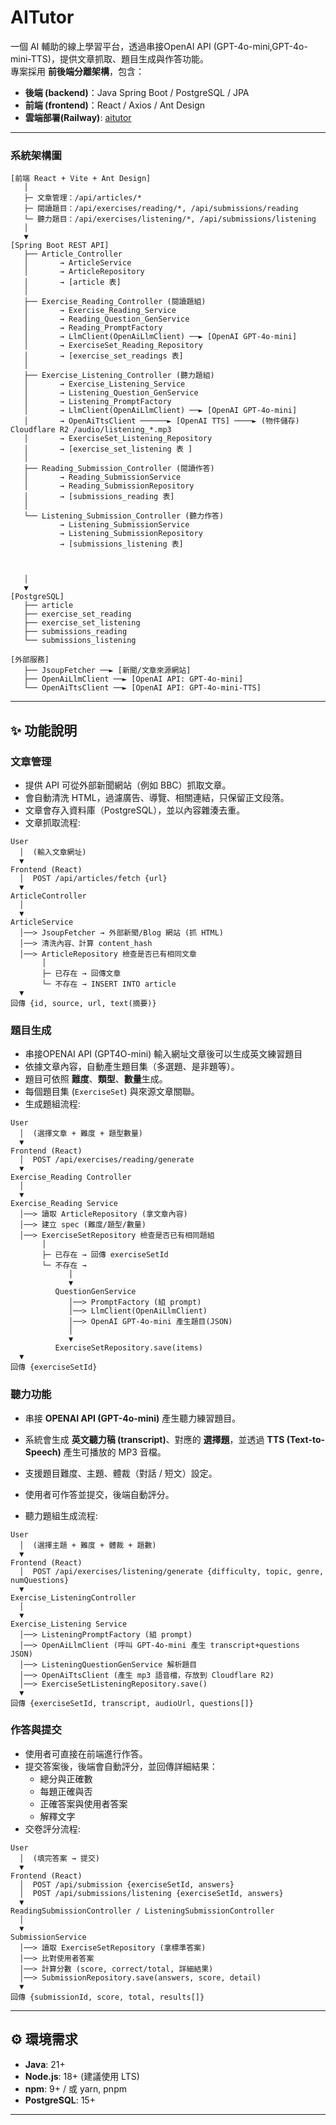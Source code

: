 # AITutor

一個 AI 輔助的線上學習平台，透過串接OpenAI API (GPT-4o-mini,GPT-4o-mini-TTS)，提供文章抓取、題目生成與作答功能。  
專案採用 **前後端分離架構**，包含：

- **後端 (backend)**：Java Spring Boot  / PostgreSQL / JPA
- **前端 (frontend)**：React / Axios / Ant Design
- **雲端部署(Railway)**: [aitutor](https://aitutor-frontend-production.up.railway.app)
---

### 系統架構圖

```text
[前端 React + Vite + Ant Design]
   │
   ├─ 文章管理：/api/articles/*
   ├─ 閱讀題目：/api/exercises/reading/*, /api/submissions/reading
   └─ 聽力題目：/api/exercises/listening/*, /api/submissions/listening
   │
   ▼
[Spring Boot REST API]
   ├── Article_Controller
   │       → ArticleService
   │       → ArticleRepository
   │       → [article 表]
   │
   ├── Exercise_Reading_Controller (閱讀題組)
   │       → Exercise_Reading_Service
   │       → Reading_Question_GenService
   │       → Reading_PromptFactory
   │       → LlmClient(OpenAiLlmClient) ──► [OpenAI GPT-4o-mini]
   │       → ExerciseSet_Reading_Repository
   │       → [exercise_set_readings 表]
   │
   ├── Exercise_Listening_Controller (聽力題組)
   │       → Exercise_Listening_Service
   │       → Listening_Question_GenService
   │       → Listening_PromptFactory                 
   │       → LlmClient(OpenAiLlmClient) ──► [OpenAI GPT-4o-mini]
   │       → OpenAiTtsClient ──────► [OpenAI TTS] ────► (物件儲存) Cloudflare R2 /audio/listening_*.mp3
   │       → ExerciseSet_Listening_Repository 
   │       → [exercise_set_listening 表 ]
   │
   ├── Reading_Submission_Controller (閱讀作答)
   │       → Reading_SubmissionService
   │       → Reading_SubmissionRepository
   │       → [submissions_reading 表]
   │
   └── Listening_Submission_Controller (聽力作答)
           → Listening_SubmissionService
           → Listening_SubmissionRepository
           → [submissions_listening 表]
   
  

   │
   ▼
[PostgreSQL]
   ├── article
   ├── exercise_set_reading
   ├── exercise_set_listening
   ├── submissions_reading
   └── submissions_listening

[外部服務]
   ├── JsoupFetcher ──► [新聞/文章來源網站]
   ├── OpenAiLlmClient ──► [OpenAI API: GPT-4o-mini]
   └── OpenAiTtsClient ──► [OpenAI API: GPT-4o-mini-TTS]

```
---

## ✨ 功能說明

### 文章管理
- 提供 API 可從外部新聞網站（例如 BBC）抓取文章。  
- 會自動清洗 HTML，過濾廣告、導覽、相關連結，只保留正文段落。  
- 文章會存入資料庫（PostgreSQL），並以內容雜湊去重。  
- 文章抓取流程:
```text
User
  │  (輸入文章網址)
  ▼
Frontend (React)
  │  POST /api/articles/fetch {url}
  ▼
ArticleController
  │
  ▼
ArticleService
  │──> JsoupFetcher → 外部新聞/Blog 網站 (抓 HTML)
  │──> 清洗內容、計算 content_hash
  │──> ArticleRepository 檢查是否已有相同文章
       │
       ├─ 已存在 → 回傳文章
       └─ 不存在 → INSERT INTO article
  ▼
回傳 {id, source, url, text(摘要)}
```
### 題目生成
- 串接OPENAI API (GPT4O-mini) 輸入網址文章後可以生成英文練習題目
- 依據文章內容，自動產生題目集（多選題、是非題等）。  
- 題目可依照 **難度**、**類型**、**數量**生成。  
- 每個題目集 (`ExerciseSet`) 與來源文章關聯。
- 生成題組流程:
```text
User
  │  (選擇文章 + 難度 + 題型數量)
  ▼
Frontend (React)
  │  POST /api/exercises/reading/generate 
  ▼
Exercise_Reading Controller
  │
  ▼
Exercise_Reading Service
  │──> 讀取 ArticleRepository (拿文章內容)
  │──> 建立 spec (難度/題型/數量)
  │──> ExerciseSetRepository 檢查是否已有相同題組
       │
       ├─ 已存在 → 回傳 exerciseSetId
       └─ 不存在 →
             │
             ▼
          QuestionGenService
             │──> PromptFactory (組 prompt)
             │──> LlmClient(OpenAiLlmClient)
             │──> OpenAI GPT-4o-mini 產生題目(JSON)
             │
             ▼
          ExerciseSetRepository.save(items)
  ▼
回傳 {exerciseSetId}

```
### 聽力功能
- 串接 **OPENAI API (GPT-4o-mini)** 產生聽力練習題目。  
- 系統會生成 **英文聽力稿 (transcript)**、對應的 **選擇題**，並透過 **TTS (Text-to-Speech)** 產生可播放的 MP3 音檔。  
- 支援題目難度、主題、體裁（對話 / 短文）設定。  
- 使用者可作答並提交，後端自動評分。  

- 聽力題組生成流程:
```text
User
  │  (選擇主題 + 難度 + 體裁 + 題數)
  ▼
Frontend (React)
  │  POST /api/exercises/listening/generate {difficulty, topic, genre, numQuestions}
  ▼
Exercise_ListeningController
  │
  ▼
Exercise_Listening Service
  │──> ListeningPromptFactory (組 prompt)
  │──> OpenAiLlmClient (呼叫 GPT-4o-mini 產生 transcript+questions JSON)
  │──> ListeningQuestionGenService 解析題目
  │──> OpenAiTtsClient (產生 mp3 語音檔，存放到 Cloudflare R2)
  │──> ExerciseSetListeningRepository.save()
  ▼
回傳 {exerciseSetId, transcript, audioUrl, questions[]}
```
### 作答與提交
- 使用者可直接在前端進行作答。  
- 提交答案後，後端會自動評分，並回傳詳細結果：  
  - 總分與正確數  
  - 每題正確與否  
  - 正確答案與使用者答案  
  - 解釋文字  
- 交卷評分流程:

```text
User
  │  (填完答案 → 提交)
  ▼
Frontend (React)
  │  POST /api/submission {exerciseSetId, answers}
  │  POST /api/submissions/listening {exerciseSetId, answers}
  ▼
ReadingSubmissionController / ListeningSubmissionController
  │
  ▼
SubmissionService
  │──> 讀取 ExerciseSetRepository (拿標準答案)
  │──> 比對使用者答案
  │──> 計算分數 (score, correct/total, 詳細結果)
  │──> SubmissionRepository.save(answers, score, detail)
  ▼
回傳 {submissionId, score, total, results[]}

```

---
## ⚙️ 環境需求

- **Java**: 21+
- **Node.js**: 18+ (建議使用 LTS)
- **npm**: 9+ / 或 yarn, pnpm
- **PostgreSQL**: 15+
---
